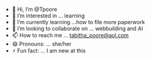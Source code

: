 - 👋 Hi, I’m @Tpoore
- 👀 I’m interested in ... learning
- 🌱 I’m currently learning ...how to file more paperwork
- 💞️ I’m looking to collaborate on ... webbuilding and AI
- 📫 How to reach me ... tabitha_poore@aol.com
- 😄 Pronouns: ... she/her
- ⚡ Fun fact: ... I am new at this

<!---
Tpoore/Tpoore is a ✨ special ✨ repository because its `README.md` (this file) appears on your GitHub profile.
You can click the Preview link to take a look at your changes.
--->
